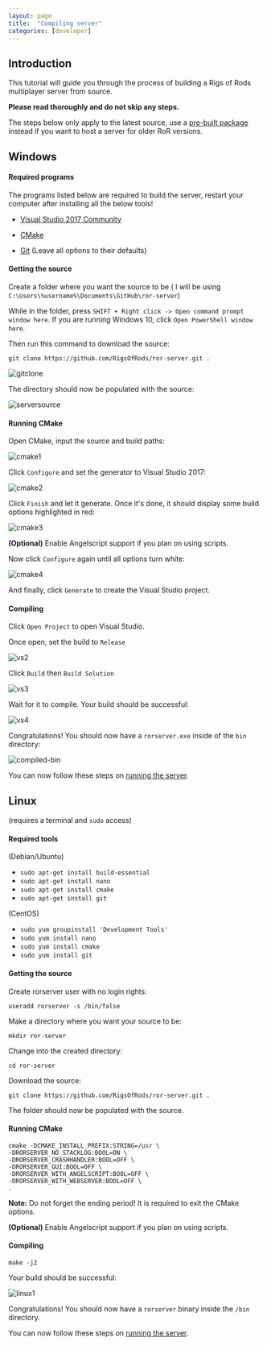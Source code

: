 ```yaml
---
layout: page
title:  "Compiling server"
categories: [developer]
---
```


## Introduction

This tutorial will guide you through the process of building a Rigs of Rods multiplayer server from source.

**Please read thoroughly and do not skip any steps.**

The steps below only apply to the latest source, use a [pre-built package](/gameplay/multiplayer-server-setup/##downloads) instead if you want to host a server for older RoR versions.

## Windows

#### Required programs

The programs listed below are required to build the server, restart your computer after installing all the below tools!

- [Visual Studio 2017 Community](https://visualstudio.microsoft.com/downloads/)

- [CMake](https://cmake.org/download/)

- [Git](https://git-scm.com/) (Leave all options to their defaults)

#### Getting the source

Create a folder where you want the source to be ( I will be using `C:\Users\%username%\Documents\GitHub\ror-server`)

While in the folder, press `SHIFT + Right click -> Open command prompt window here`.
If you are running Windows 10, click `Open PowerShell window here`.

Then run this command to download the source:

`git clone https://github.com/RigsOfRods/ror-server.git .`

![gitclone](/images/powershell-server-gitclone.png)

The directory should now be populated with the source:

![serversource](/images/server-source.png)


#### Running CMake
Open CMake, input the source and build paths:

![cmake1](/images/cmake-1-server.png)

Click `Configure` and set the generator to Visual Studio 2017:

![cmake2](/images/cmake-2-server.png)

Click `Finish` and let it generate. Once it's done, it should display some build options highlighted in red:

![cmake3](/images/cmake-3-server.png)

**(Optional)** Enable Angelscript support if you plan on using scripts.

Now click `Configure` again until all options turn white:

![cmake4](/images/cmake-4-server.png)

And finally, click `Generate` to create the Visual Studio project.

#### Compiling

Click `Open Project` to open Visual Studio.

Once open, set the build to `Release`

![vs2](/images/VS-server-release.png)

Click `Build` then `Build Solution`

![vs3](/images/VS-server-build.png)

Wait for it to compile. Your build should be successful:

![vs4](/images/VS-server-finish.png)

Congratulations! You should now have a `rorserver.exe` inside of the `bin` directory:

![compiled-bin](/images/server-compiled-bin.png)

You can now follow these steps on [running the server](/gameplay/multiplayer-server-setup/).

## Linux
(requires a terminal and `sudo` access)

#### Required tools
(Debian/Ubuntu)

- `sudo apt-get install build-essential`
- `sudo apt-get install nano`
- `sudo apt-get install cmake`
- `sudo apt-get install git`

(CentOS)

- `sudo yum groupinstall 'Development Tools'`
- `sudo yum install nano`
- `sudo yum install cmake`
- `sudo yum install git`

#### Getting the source

Create rorserver user with no login rights:

`useradd rorserver -s /bin/false`

Make a directory where you want your source to be:

`mkdir ror-server`

Change into the created directory:

`cd ror-server`

Download the source:

`git clone https://github.com/RigsOfRods/ror-server.git .`


The folder should now be populated with the source.

#### Running CMake

```
cmake -DCMAKE_INSTALL_PREFIX:STRING=/usr \
-DRORSERVER_NO_STACKLOG:BOOL=ON \
-DRORSERVER_CRASHHANDLER:BOOL=OFF \
-DRORSERVER_GUI:BOOL=OFF \
-DRORSERVER_WITH_ANGELSCRIPT:BOOL=OFF \
-DRORSERVER_WITH_WEBSERVER:BOOL=OFF \
.
```

**Note:** Do not forget the ending period! It is required to exit the CMake options.

**(Optional)** Enable Angelscript support if you plan on using scripts.

#### Compiling

`make -j2`

Your build should be successful:

![linux1](/images/server-linux-finish.png)

Congratulations! You should now have a `rorserver` binary inside the `/bin` directory.

You can now follow these steps on [running the server](/gameplay/multiplayer-server-setup/).
